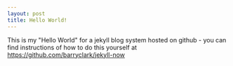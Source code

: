 ```yaml
---
layout: post
title: Hello World!
---
```



This is my "Hello World" for a jekyll blog system hosted on github - you can find instructions of how to do this yourself at https://github.com/barryclark/jekyll-now

